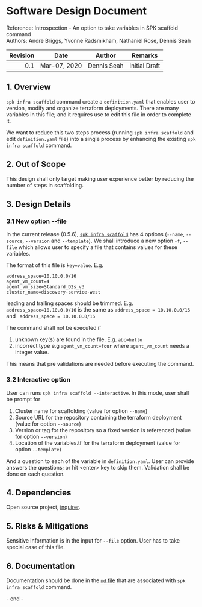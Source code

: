# Software Design Document

Reference: Introspection - An option to take variables in SPK scaffold command<br>
Authors: Andre Briggs, Yvonne Radsmikham, Nathaniel Rose, Dennis Seah

| Revision | Date         | Author      | Remarks                                |
| -------: | ------------ | ----------- | -------------------------------------- |
|      0.1 | Mar-07, 2020 | Dennis Seah | Initial Draft                          |


## 1. Overview

`spk infra scaffold` command create a `definition.yaml` that enables user to version, modify and organize terraform deployments. There are many variables in this file; and it requires use to edit this file in order to complete it.

We want to reduce this two steps process (running `spk infra scaffold` and edit `definition.yaml` file) into a single process by enhancing the existing `spk infra scaffold` command.

## 2. Out of Scope

This design shall only target making user experience better by reducing the number of steps in scaffolding.

## 3. Design Details

### 3.1 New option --file

In the current release (0.5.6), [`spk infra scaffold`](https://catalystcode.github.io/spk/commands/index.html#0.5.6@infra_scaffold) has 4 options (`--name`, `--source`, `--version` and `--template`). We shall introduce a new option `-f`, `--file` which allows user to specify a file that contains values for these variables.

The format of this file is `key=value`. E.g.
```
address_space=10.10.0.0/16
agent_vm_count=4
agent_vm_size=Standard_D2s_v3
cluster_name=discovery-service-west
```

leading and trailing spaces should be trimmed. E.g.
`address_space=10.10.0.0/16` is the same as `address_space = 10.10.0.0/16` and ` address_space = 10.10.0.0/16`

The command shall not be executed if 
1. unknown key(s) are found in the file. E.g. `abc=hello`
2. incorrect type e.g `agent_vm_count=four` where `agent_vm_count` needs a integer value.

This means that pre validations are needed before executing the command.

### 3.2 Interactive option
User can runs `spk infra scaffold --interactive`. In this mode, user shall be prompt for
1. Cluster name for scaffolding (value for option `--name`)
2. Source URL for the repository containing the terraform deployment (value for option `--source`)
3. Version or tag for the repository so a fixed version is referenced (value for option `--version`)
4. Location of the variables.tf for the terraform deployment (value for option `--template`)

And a question to each of the variable in `definition.yaml`. User can provide answers the questions; or hit \<enter> key to skip them. Validation shall be done on each question.

## 4. Dependencies
Open source project, [inquirer](https://www.npmjs.com/package/inquirer).

## 5. Risks & Mitigations
Sensitive information is in the input for `--file` option. User has to take special case of this file.

## 6. Documentation
Documentation should be done in the [`md` file](https://github.com/CatalystCode/spk/blob/master/src/commands/infra/scaffold.md) that are associated with `spk infra scaffold` command.

\- end -
